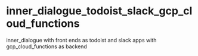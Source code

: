 # inner_dialogue_todoist_slack_gcp_cloud_functions
inner_dialogue with front ends as todoist and slack apps with gcp_cloud_functions as backend
